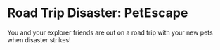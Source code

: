 Road Trip Disaster: PetEscape
=========
You and your explorer friends are out on a road trip with your new pets when disaster strikes!
